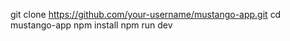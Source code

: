 git clone https://github.com/your-username/mustango-app.git
cd mustango-app
npm install
npm run dev
